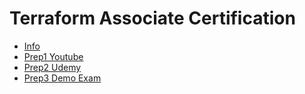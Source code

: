 # Terraform Associate Certification

- [Info](https://www.hashicorp.com/certification/terraform-associate)
- [Prep1 Youtube](https://www.youtube.com/watch?v=V4waklkBC38)
- [Prep2 Udemy](https://www.udemy.com/course/terraform-associate-practice-exam)
- [Prep3 Demo Exam](https://www.examtopics.com/exams/hashicorp/terraform-associate)
